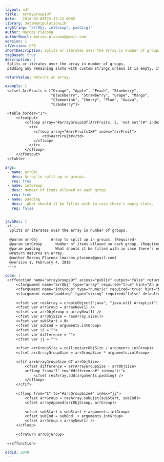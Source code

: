 ```yaml
---
layout: udf
title:  arrayGroupsOf
date:   2010-02-04T23:32:12.000Z
library: DataManipulationLib
argString: "arrObj, intGroup[, padding]"
author: Marcos Placona
authorEmail: marcos.placona@gmail.com
version: 1
cfVersion: CF6
shortDescription: Splits or iterates over the array in number of groups.
tagBased: true
description: |
 Splits or iterates over the array in number of groups, 
 padding any remaining slots with custom strings unless it is empty. It's a big helper for the presentation layer where sometimes it's necessary to display data broken down into columns.

returnValue: Returns an array.

example: |
 <cfset ArrFruits = ["Orange", "Apple", "Peach", "Blueberry", 
                     "Blackberry", "Strawberry", "Grape", "Mango", 
                     "Clementine", "Cherry", "Plum", "Guava", 
                     "Cranberry"]>
 
 <table border="1">
     <cfoutput>
         <cfloop array="#arrayGroupsOf(ArrFruits, 5, 'not set')#" index="arrFruitsIX">
           <tr>
             <cfloop array="#arrFruitsIX#" index="arrFruit">
                 <td>#arrFruit#</td>
             </cfloop>
           </tr>
         </cfloop>
     </cfoutput>
 </table>

args:
 - name: arrObj
   desc: Array to split up in groups.
   req: true
 - name: intGroup
   desc: Number of items allowed on each group.
   req: true
 - name: padding
   desc:  What should it be filled with in case there's empty slots.
   req: false


javaDoc: |
 <!---
  Splits or iterates over the array in number of groups.
  
  @param arrObj      Array to split up in groups. (Required)
  @param intGroup      Number of items allowed on each group. (Required)
  @param padding       What should it be filled with in case there's empty slots. (Optional)
  @return Returns an array. 
  @author Marcos Placona (marcos.placona@gmail.com) 
  @version 1, February 4, 2010 
 --->

code: |
 <cffunction name="arrayGroupsOf" access="public" output="false" returntype="array">
     <cfargument name="arrObj" type="array" required="true" hint="An array object that will be split up in groups">
     <cfargument name="intGroup" type="numeric" required="true" hint="Number of items on each group">
     <cfargument name="padding" type="string" required="false" default=" " hint="What should it be filled with in case there's empty slots">
     
     <cfset var resArray = createObject("java", "java.util.ArrayList").Init(arguments.arrObj) />
     <cfset var arrGroup = arrayNew(1) />
     <cfset var arrObjGroup = arrayNew(1) />
     <cfset var arrObjSize = resArray.size()>
     <cfset var subStart = 0>
     <cfset var subEnd = arguments.intGroup>
     <cfset var ii = "">
     <cfset var difference = "">
     <cfset var jj = "">
     
     <cfset arrGroupSize = ceiling(arrObjSize / arguments.intGroup)>
     <cfset arrArrayGroupSize = arrGroupSize * arguments.intGroup>
     
     <cfif arrArrayGroupSize GT arrObjSize>
         <cfset difference = arrArrayGroupSize - arrObjSize>
         <cfloop from="1" to="#difference#" index="ii">
             <cfset resArray.add(arguments.padding) />
         </cfloop>
     </cfif>
     
     <cfloop from="1" to="#arrGroupSize#" index="jj">            
         <cfset arrGroup = resArray.subList(subStart, subEnd)>        
         <cfset arrayAppend(arrObjGroup, arrGroup)>
         
         <cfset subStart = subStart + arguments.intGroup>
         <cfset subEnd = subEnd  + arguments.intGroup>
         <cfset arrGroup = arrayNew(1) />
     </cfloop>
     
     <cfreturn arrObjGroup>
 
 </cffunction>

oldId: 2048
---
```


